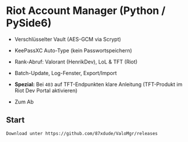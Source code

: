 
# Riot Account Manager (Python / PySide6)

- Verschlüsselter Vault (AES-GCM via Scrypt)
- KeePassXC Auto-Type (kein Passwortspeichern)
- Rank-Abruf: Valorant (HenrikDev), LoL & TFT (Riot)
- Batch-Update, Log-Fenster, Export/Import
- **Spezial:** Bei `403` auf TFT-Endpunkten klare Anleitung (TFT-Produkt im Riot Dev Portal aktivieren)

- Zum Ab

## Start
```
Download unter https://github.com/87xdude/ValoMgr/releases
```
